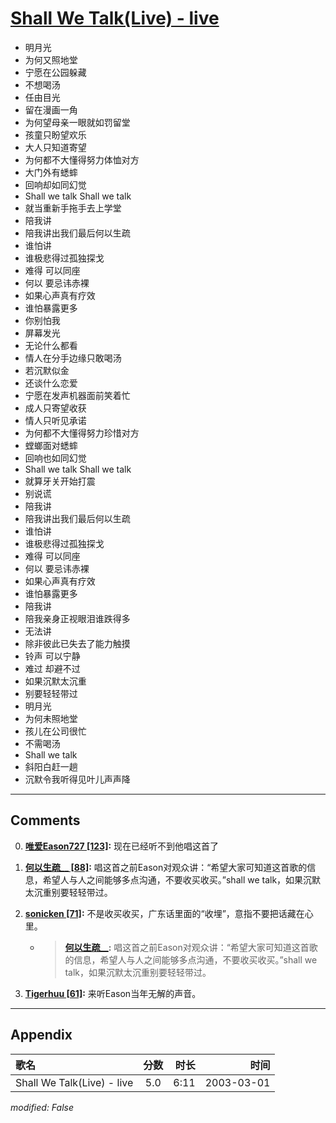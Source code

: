 # [Shall We Talk(Live) - live](https://music.163.com/song?id=66902)

* 明月光
* 为何又照地堂
* 宁愿在公园躲藏
* 不想喝汤
* 任由目光
* 留在漫画一角
* 为何望母亲一眼就如罚留堂
* 孩童只盼望欢乐
* 大人只知道寄望
* 为何都不大懂得努力体恤对方
* 大门外有蟋蟀
* 回响却如同幻觉
* Shall we talk Shall we talk
* 就当重新手拖手去上学堂
* 陪我讲
* 陪我讲出我们最后何以生疏
* 谁怕讲
* 谁极悲得过孤独探戈
* 难得 可以同座
* 何以 要忌讳赤裸
* 如果心声真有疗效
* 谁怕暴露更多
* 你别怕我
* 屏幕发光
* 无论什么都看
* 情人在分手边缘只敢喝汤
* 若沉默似金
* 还谈什么恋爱
* 宁愿在发声机器面前笑着忙
* 成人只寄望收获
* 情人只听见承诺
* 为何都不大懂得努力珍惜对方
* 螳螂面对蟋蟀
* 回响也如同幻觉
* Shall we talk Shall we talk
* 就算牙关开始打震
* 别说谎
* 陪我讲
* 陪我讲出我们最后何以生疏
* 谁怕讲
* 谁极悲得过孤独探戈
* 难得 可以同座
* 何以 要忌讳赤裸
* 如果心声真有疗效
* 谁怕暴露更多
* 陪我讲
* 陪我亲身正视眼泪谁跌得多
* 无法讲
* 除非彼此已失去了能力触摸
* 铃声 可以宁静
* 难过 却避不过
* 如果沉默太沉重
* 别要轻轻带过
* 明月光
* 为何未照地堂
* 孩儿在公司很忙
* 不需喝汤
* Shall we talk
* 斜阳白赶一趟
* 沉默令我听得见叶儿声声降


---

## Comments
0. **[唯爱Eason727 \[123\]](https://music.163.com/#/user/home?id=67180062):** 现在已经听不到他唱这首了

1. **[何以生疏__ \[88\]](https://music.163.com/#/user/home?id=114390374):** 唱这首之前Eason对观众讲：“希望大家可知道这首歌的信息，希望人与人之间能够多点沟通，不要收买收买。”shall we talk，如果沉默太沉重别要轻轻带过。

2. **[sonicken \[71\]](https://music.163.com/#/user/home?id=312438228):** 不是收买收买，广东话里面的“收埋”，意指不要把话藏在心里。
	* > **[何以生疏__](https://music.163.com/#/user/home?id=114390374):** 唱这首之前Eason对观众讲：“希望大家可知道这首歌的信息，希望人与人之间能够多点沟通，不要收买收买。”shall we talk，如果沉默太沉重别要轻轻带过。

3. **[Tigerhuu \[61\]](https://music.163.com/#/user/home?id=65073224):** 来听Eason当年无解的声音。



---

## Appendix

|歌名|分数|时长|时间|
|:---|:---:|---:|---:|
|Shall We Talk(Live) - live|5.0|6:11|2003-03-01

*modified: False*